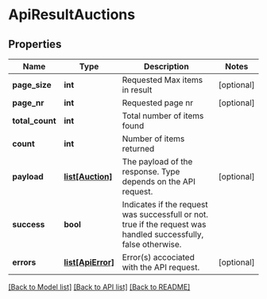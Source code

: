 # ApiResultAuctions

## Properties
Name | Type | Description | Notes
------------ | ------------- | ------------- | -------------
**page_size** | **int** | Requested Max items in result | [optional] 
**page_nr** | **int** | Requested page nr | [optional] 
**total_count** | **int** | Total number of items found | 
**count** | **int** | Number of items returned | 
**payload** | [**list[Auction]**](Auction.md) | The payload of the response. Type depends on the API request. | [optional] 
**success** | **bool** | Indicates if the request was successfull or not.              true if the request was handled successfully, false otherwise. | 
**errors** | [**list[ApiError]**](ApiError.md) | Error(s) accociated with the API request. | [optional] 

[[Back to Model list]](../README.md#documentation-for-models) [[Back to API list]](../README.md#documentation-for-api-endpoints) [[Back to README]](../README.md)


